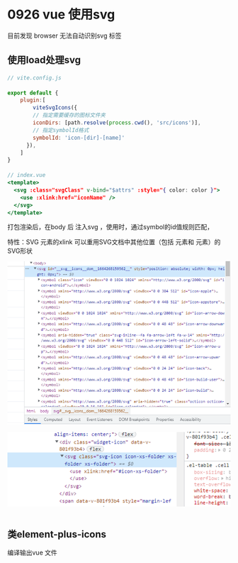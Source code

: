 # 0926 vue 使用svg

目前发现 browser 无法自动识别svg 标签

## 使用load处理svg

```jsx
// vite.config.js

export default {
	plugin:[
		viteSvgIcons({
        // 指定需要缓存的图标文件夹
        iconDirs: [path.resolve(process.cwd(), 'src/icons')],
        // 指定symbolId格式
        symbolId: 'icon-[dir]-[name]'
      }),
	]
}

// index.vue
<template>
  <svg :class="svgClass" v-bind="$attrs" :style="{ color: color }">
    <use :xlink:href="iconName" />
  </svg>
</template>
```

打包渲染后，在body 后 注入svg ，使用时，通过symbol的id值规则匹配，

特性：SVG <use>元素的xlink 可以重用SVG文档中其他位置（包括 <g>元素和 <symbol>元素）的SVG形状

![Untitled](0926%20vue%20%E4%BD%BF%E7%94%A8svg%2089c1e5689fa749eab66f09340a9cb300/Untitled.png)

![Untitled](0926%20vue%20%E4%BD%BF%E7%94%A8svg%2089c1e5689fa749eab66f09340a9cb300/Untitled%201.png)

```jsx

```

## 类element-plus-icons

编译输出vue 文件

```jsx

```